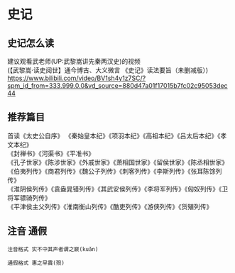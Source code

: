 # 史记

## 史记怎么读
建议观看武老师(UP:武黎嵩讲先秦两汉史)的视频  
(【武黎嵩·读史阅世】通今博古、大义微言 《史记》读法要旨（未删减版）)  
<https://www.bilibili.com/video/BV1sh4y1z7SC/?spm_id_from=333.999.0.0&vd_source=880d47a01f17015b7fc02c95053dec44>

## 推荐篇目
首读《太史公自序》
《秦始皇本纪》《项羽本纪》《高祖本纪》《吕太后本纪》《孝文本纪》  
《封禅书》《河渠书》《平准书》  
《孔子世家》《陈涉世家》《外戚世家》《萧相国世家》《留侯世家》《陈丞相世家》  
《伯夷列传》《商君列传》《魏公子列传》《刺客列传》《李斯列传》《张耳陈馀列传》  
《淮阴侯列传》《袁盎晁错列传》《其武安侯列传》《李将军列传》《匈奴列传》《卫将军骠骑列传》  
《平津侯主父列传》《淮南衡山列传》《酷吏列传》《游侠列传》《货殖列传》  

## 注音 通假

```
注音格式 实不中其声者谓之窾(kuǎn)

通假格式 惠之早霣(殒)
```
